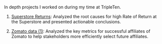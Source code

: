 In depth projects I worked on during my time at TripleTen.

1. [Superstore Returns](url): Analyzed the root causes for high Rate of Return at the Superstore and presented actionable conclusions.

2. [Zomato data (1)](url): Analyzed the key metrics for successful affiliates of Zomato to help stakeholders more efficiently select future affiliates.

